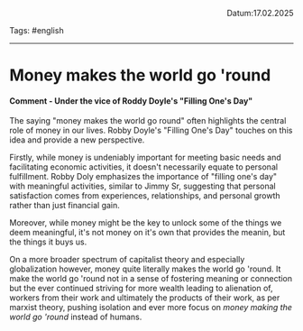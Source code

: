 <p align="right">Datum:17.02.2025</p>

Tags: #english 

---

# Money makes the world go 'round

#### Comment - Under the vice of Roddy Doyle's "Filling One's Day"



The saying "money makes the world go round" often highlights the central role of money in our lives. Robby Doyle's "Filling One's Day" touches on this idea and provide a new perspective.


Firstly, while money is undeniably important for meeting basic needs and facilitating economic activities, it doesn't necessarily equate to personal fulfillment. Robby Doly emphasizes the importance of "filling one's day" with meaningful activities, similar to Jimmy Sr, suggesting that personal satisfaction comes from experiences, relationships, and personal growth rather than just financial gain.


Moreover, while money might be the key to unlock some of the things we deem meaningful, it's not money on it's own that provides the meanin, but the things it buys us.

On a more broader spectrum of  capitalist theory and especially globalization however, money quite literally makes the world go 'round. It make the world go 'round not in a sense of fostering meaning or connection but the ever continued striving for more wealth leading to alienation of, workers from their work and ultimately the products of their work, as per marxist theory, pushing isolation and ever more focus on _money making the world go 'round_ instead of humans.

